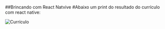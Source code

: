 ##Brincando com React Natvive
#Abaixo um print do resultado do currículo com react native:

![Currículo](https://github.com/heeybelles/projetoCurriculo/assets/117698621/3c58bb79-d26c-451a-beee-c01c9d15b7cc)

